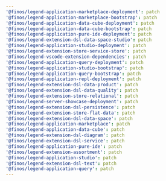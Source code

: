 ```yaml
---
'@finos/legend-application-marketplace-deployment': patch
'@finos/legend-application-marketplace-bootstrap': patch
'@finos/legend-application-data-cube-deployment': patch
'@finos/legend-application-data-cube-bootstrap': patch
'@finos/legend-application-pure-ide-deployment': patch
'@finos/legend-extension-dsl-data-space-studio': patch
'@finos/legend-application-studio-deployment': patch
'@finos/legend-extension-store-service-store': patch
'@finos/legend-vscode-extension-dependencies': patch
'@finos/legend-application-query-deployment': patch
'@finos/legend-application-studio-bootstrap': patch
'@finos/legend-application-query-bootstrap': patch
'@finos/legend-application-repl-deployment': patch
'@finos/legend-extension-dsl-data-product': patch
'@finos/legend-extension-dsl-data-quality': patch
'@finos/legend-extension-store-relational': patch
'@finos/legend-server-showcase-deployment': patch
'@finos/legend-extension-dsl-persistence': patch
'@finos/legend-extension-store-flat-data': patch
'@finos/legend-extension-dsl-data-space': patch
'@finos/legend-application-marketplace': patch
'@finos/legend-application-data-cube': patch
'@finos/legend-extension-dsl-diagram': patch
'@finos/legend-extension-dsl-service': patch
'@finos/legend-application-pure-ide': patch
'@finos/legend-extension-assortment': patch
'@finos/legend-application-studio': patch
'@finos/legend-extension-dsl-text': patch
'@finos/legend-application-query': patch
---
```

